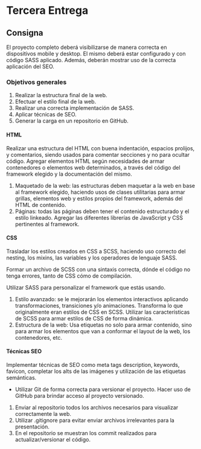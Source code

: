 # Tercera Entrega

## Consigna

El proyecto completo deberá visibilizarse de manera correcta en dispositivos mobile y desktop. El mismo deberá estar configurado y con código SASS aplicado. Además, deberán mostrar uso de la correcta aplicación del SEO.

### Objetivos generales

1. Realizar la estructura final de la web.
2. Efectuar el estilo final de la web.
3. Realizar una correcta implementación de SASS.
4. Aplicar técnicas de SEO.
5. Generar la carga en un repositorio en GitHub.

#### HTML

Realizar una estructura del HTML con buena indentación, espacios prolijos, y comentarios, siendo usados para comentar secciones y no para ocultar código. Agregar elementos HTML según necesidades de armar contenedores o elementos web determinados, a través del código del framework elegido y la documentación del mismo.

1. Maquetado de la web: las estructuras deben maquetar a la web en base al framework elegido, haciendo usos de clases utilitarias para armar grillas, elementos web y estilos propios del framework, además del HTML de contenido.
2. Páginas: todas las páginas deben tener el contenido estructurado y el estilo linkeado. Agregar las diferentes librerías de JavaScript y CSS pertinentes al framework.

#### CSS

Trasladar los estilos creados en CSS a SCSS, haciendo uso correcto del nesting, los mixins, las variables y los operadores de lenguaje SASS.

Formar un archivo de SCSS con una sintaxis correcta, dónde el código no tenga errores, tanto de CSS cómo de compilación.

Utilizar SASS para personalizar el framework que estás usando.

1. Estilo avanzado: se le mejorarán los elementos interactivos aplicando transformaciones, transiciones y/o animaciones. Transforma lo que originalmente eran estilos de CSS en SCSS. Utilizar las características de SCSS para armar estilos de CSS de forma dinámica.
2. Estructura de la web: Usa etiquetas no solo para armar contenido, sino para armar los elementos que van a conformar el layout de la web, los contenedores, etc.

#### Técnicas SEO

Implementar técnicas de SEO como meta tags description, keywords, favicon, completar los alts de las imágenes y utilización de las etiquetas semánticas.

- Utilizar Git de forma correcta para versionar el proyecto. Hacer uso de GitHub para brindar acceso al proyecto versionado.

1. Enviar al repositorio todos los archivos necesarios para visualizar correctamente la web.
2. Utilizar .gitignore para evitar enviar archivos irrelevantes para la presentación.
3. En el repositorio se muestran los commit realizados para actualizar/versionar el código.
